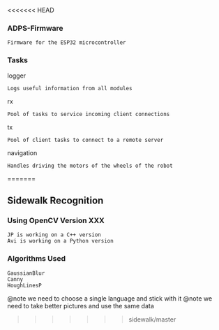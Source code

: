 <<<<<<< HEAD
### ADPS-Firmware

    Firmware for the ESP32 microcontroller

### Tasks

logger

    Logs useful information from all modules

rx

    Pool of tasks to service incoming client connections
    
tx

    Pool of client tasks to connect to a remote server

navigation

    Handles driving the motors of the wheels of the robot
=======
## Sidewalk Recognition

### Using OpenCV Version XXX
    JP is working on a C++ version
    Avi is working on a Python version

### Algorithms Used
    GaussianBlur
    Canny
    HoughLinesP

@note we need to choose a single language and stick with it
@note we need to take better pictures and use the same data
>>>>>>> sidewalk/master

